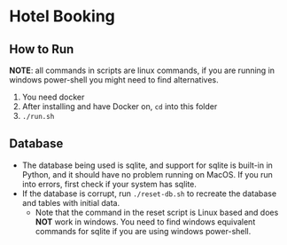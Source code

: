 # Hotel Booking

## How to Run

**NOTE**: all commands in scripts are linux commands, if you are running in windows power-shell you might need to find alternatives.

1. You need docker
2. After installing and have Docker on, `cd` into this folder
3. `./run.sh`

## Database

- The database being used is sqlite, and support for sqlite is built-in in Python, and it should have no problem running on MacOS. If you run into errors, first check if your system has sqlite.
- If the database is corrupt, run `./reset-db.sh` to recreate the database and tables with initial data.
  - Note that the command in the reset script is Linux based and does **NOT** work in windows. You need to find windows equivalent commands for sqlite if you are using windows power-shell.
